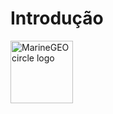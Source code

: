 # Introdução
<img src="/assets/img/MarineGEO_logo.png" alt="MarineGEO circle logo" style="height: 100px; width:100px;"/>
